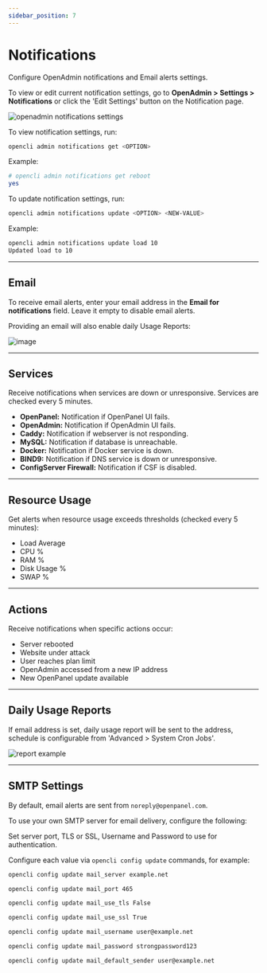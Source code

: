 ```yaml
---
sidebar_position: 7
---
```


# Notifications

Configure OpenAdmin notifications and Email alerts settings.

<Tabs>
  <TabItem value="openadmin-notifications-view" label="With OpenAdmin" default>

  To view or edit current notification settings, go to **OpenAdmin > Settings > Notifications** or click the 'Edit Settings' button on the Notification page.
  
  ![openadmin notifications settings](/img/admin/openadmin_notifications_settings.png)

  </TabItem>
  <TabItem value="CLI-notifications-view" label="With OpenCLI">

To view notification settings, run:

```bash
opencli admin notifications get <OPTION>
```

Example:

```bash
# opencli admin notifications get reboot
yes
```

To update notification settings, run:

```bash
opencli admin notifications update <OPTION> <NEW-VALUE>
```

Example:

```bash
opencli admin notifications update load 10
Updated load to 10
```

  </TabItem>
</Tabs>

---

## Email

To receive email alerts, enter your email address in the **Email for notifications** field. Leave it empty to disable email alerts.

Providing an email will also enable daily Usage Reports:

![image](/img/admin/daily_report.png)

---

## Services

Receive notifications when services are down or unresponsive. Services are checked every 5 minutes.

- **OpenPanel:** Notification if OpenPanel UI fails.
- **OpenAdmin:** Notification if OpenAdmin UI fails.
- **Caddy:** Notification if webserver is not responding.
- **MySQL:** Notification if database is unreachable.
- **Docker:** Notification if Docker service is down.
- **BIND9:** Notification if DNS service is down or unresponsive.
- **ConfigServer Firewall:** Notification if CSF is disabled.

---

## Resource Usage

Get alerts when resource usage exceeds thresholds (checked every 5 minutes):

* Load Average
* CPU %
* RAM %
* Disk Usage %
* SWAP %

---

## Actions

Receive notifications when specific actions occur:

* Server rebooted
* Website under attack
* User reaches plan limit
* OpenAdmin accessed from a new IP address
* New OpenPanel update available

---

## Daily Usage Reports

If email address is set, daily usage report will be sent to the address, schedule is configurable from 'Advanced > System Cron Jobs'.

![report example](https://i.postimg.cc/KG2X0zcp/2025-08-25-13-23.png)

---

## SMTP Settings

By default, email alerts are sent from `noreply@openpanel.com`.

To use your own SMTP server for email delivery, configure the following:

<Tabs>
  <TabItem value="openadmin-notifications-smtp" label="With OpenAdmin" default>
    Set server port, TLS or SSL, Username and Password to use for authentication.
  </TabItem>
  <TabItem value="CLI-notifications-smtp" label="With OpenCLI">

Configure each value via `opencli config update` commands, for example:

```bash
opencli config update mail_server example.net
```

```bash
opencli config update mail_port 465
```

```bash
opencli config update mail_use_tls False
```

```bash
opencli config update mail_use_ssl True
```

```bash
opencli config update mail_username user@example.net
```

```bash
opencli config update mail_password strongpassword123
```

```bash
opencli config update mail_default_sender user@example.net
```

  </TabItem>
</Tabs>
